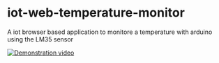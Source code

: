 # iot-web-temperature-monitor
A iot browser based application to monitore a temperature with arduino using the LM35 sensor 


[![Demonstration video](http://imgur.com/a/EdQZd)](https://www.youtube.com/watch?v=X-9PuB2wYoU "Demonstration video")
